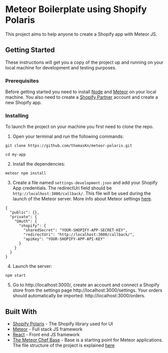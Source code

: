 # Meteor Boilerplate using Shopify Polaris

This project aims to help anyone to create a Shopify app with Meteor JS.

## Getting Started

These instructions will get you a copy of the project up and running on your local machine for development and testing purposes.

### Prerequisites

Before getting started you need to install [Node](https://nodejs.org/en/) and [Meteor](https://www.meteor.com/) on your local machine. You also need to create a [Shopify Partner](https://help.shopify.com/api/getting-started) account and create a new Shopify app.

### Installing

To launch the project on your machine you first need to clone the repo.

1) Open your terminal and run the following commands:

```
git clone https://github.com/thomasKn/meteor-polaris.git
```

```
cd my-app
```

2) Install the dependencies:

```
meteor npm install
```

3) Create a file named ```settings-development.json``` and add your Shopify App credentials. The redirectUri field should be ```http://localhost:3000/callback/```. This file will be used during the launch of the Meteor server. More info about Meteor settings [here](https://themeteorchef.com/base/settings).

```
{
  "public": {},
  "private": {
    "OAuth": {
      "shopify": {
        "sharedSecret": "YOUR-SHOPIFY-APP-SECRET-KEY",
        "redirectUri": "http://localhost:3000/callback/",
        "apiKey": "YOUR-SHOPIFY-APP-API-KEY"
      }
    }
  }
}
```

4) Launch the server:

```
npm start
```

5) Go to http://localhost:3000/, create an account and connect a Shopify store from the settings page http://localhost:3000/settings. Your orders should automatically be imported: http://localhost:3000/orders.

## Built With

* [Shopify Polaris](https://polaris.shopify.com/) - The Shopify library used for UI
* [Meteor](https://www.meteor.com/) - Full stack JS framework
* [React](https://reactjs.org/) - Front end JS framework
* [The Meteor Chef Base](https://themeteorchef.com/base/introduction) - Base is a starting point for Meteor applications. The file structure of the project is explained [here](https://themeteorchef.com/base/file-structure)
